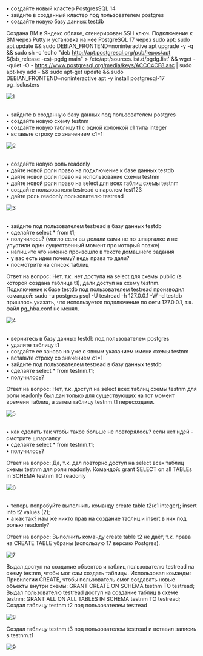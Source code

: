 <br>•	создайте новый кластер PostgresSQL 14
<br>•	зайдите в созданный кластер под пользователем postgres
<br>•	создайте новую базу данных testdb

Создана ВМ в Яндекс облаке, сгенерирован SSH ключ. Подключение к ВМ через Putty и установка на нее PostgreSQL 17 через sudo apt:
sudo apt update && sudo DEBIAN_FRONTEND=noninteractive apt upgrade -y -q && sudo sh -c 'echo "deb http://apt.postgresql.org/pub/repos/apt $(lsb_release -cs)-pgdg main" > /etc/apt/sources.list.d/pgdg.list' && wget --quiet -O - https://www.postgresql.org/media/keys/ACCC4CF8.asc | sudo apt-key add - && sudo apt-get update && sudo DEBIAN_FRONTEND=noninteractive apt -y install postgresql-17
pg_lsclusters

![1](https://github.com/user-attachments/assets/9df8e358-da6a-4632-9a30-420a4a017242)

<br>•	зайдите в созданную базу данных под пользователем postgres
<br>•	создайте новую схему testnm
<br>•	создайте новую таблицу t1 с одной колонкой c1 типа integer
<br>•	вставьте строку со значением c1=1

![2](https://github.com/user-attachments/assets/ac874896-a488-45eb-8c02-0e49fe3ccbbe)

<br>•	создайте новую роль readonly
<br>•	дайте новой роли право на подключение к базе данных testdb
<br>•	дайте новой роли право на использование схемы testnm
<br>•	дайте новой роли право на select для всех таблиц схемы testnm
<br>•	создайте пользователя testread с паролем test123
<br>•	дайте роль readonly пользователю testread

![3](https://github.com/user-attachments/assets/87665fa8-10d3-45c1-b755-f467cb9d8840)

<br>•	зайдите под пользователем testread в базу данных testdb
<br>•	сделайте select * from t1;
<br>•	получилось? (могло если вы делали сами не по шпаргалке и не упустили один существенный момент про который позже)
<br>•	напишите что именно произошло в тексте домашнего задания
<br>•	у вас есть идеи почему? ведь права то дали?
<br>•	посмотрите на список таблиц

Ответ на вопрос: Нет, т.к. нет доступа на select для схемы public (в которой создана таблица t1), дали доступ на схему testnm.
Подключение к базе testdb под пользователем testread производил командой:
sudo -u postgres psql -U testread -h 127.0.0.1 -W -d testdb
пришлось указать, что используется подключение по сети 127.0.0.1, т.к. файл pg_hba.conf не менял.

![4](https://github.com/user-attachments/assets/c9f7e2b0-b12a-401e-8c38-dc04b8a5aa01)

<br>•	вернитесь в базу данных testdb под пользователем postgres
<br>•	удалите таблицу t1
<br>•	создайте ее заново но уже с явным указанием имени схемы testnm
<br>•	вставьте строку со значением c1=1
<br>•	зайдите под пользователем testread в базу данных testdb
<br>•	сделайте select * from testnm.t1;
<br>•	получилось?

Ответ на вопрос: Нет, т.к. доступ на select всех таблиц схемы testnm для роли readonly был дан только для существующих на тот момент времени таблиц, а затем таблицу testnm.t1 пересоздали.

![5](https://github.com/user-attachments/assets/3c8284eb-bfb8-4ca1-aa56-f315bc3e4712)

<br>•	как сделать так чтобы такое больше не повторялось? если нет идей - смотрите шпаргалку
<br>•	сделайте select * from testnm.t1;
<br>•	получилось?

Ответ на вопрос: Да, т.к. дал повторно доступ на select всех таблиц схемы testnm для роли readonly. Командой:
grant SELECT on all TABLEs in SCHEMA testnm TO readonly

![6](https://github.com/user-attachments/assets/2e0f3b94-525b-4145-afe7-03415e9dbdf0)

<br>•	теперь попробуйте выполнить команду create table t2(c1 integer); insert into t2 values (2);
<br>•	а как так? нам же никто прав на создание таблиц и insert в них под ролью readonly?

Ответ на вопрос: Выполнить команду create table t2 не даёт, т.к. права на CREATE TABLE убраны (использую 17 версию Postgres).

![7](https://github.com/user-attachments/assets/c8ab2690-d0bc-493a-8e02-300a697a1a40)

Выдал доступ на создание объектов и таблиц пользователю testread на схему testnm, чтобы мог сам создать таблицы. Использовал команды:
Привилегии CREATE, чтобы пользователь смог создавать новые объекты внутри схемы:
GRANT CREATE ON SCHEMA testnm TO testread;
Выдал пользователю testread доступ на создание таблиц в схеме testnm:
GRANT ALL ON ALL TABLES IN SCHEMA testnm TO testread;
Создал таблицу testnm.t2 под пользователем testread

![8](https://github.com/user-attachments/assets/e3da4be9-d2b3-4a16-9f62-a541fdb08d23)

Создал таблицу testnm.t3 под пользователем testread и вставил записиь в testnm.t1

![9](https://github.com/user-attachments/assets/e75b9756-3673-4846-b7d0-7cd322388392)

